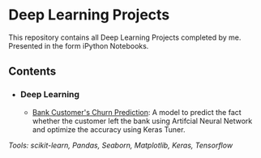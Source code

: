 # Deep Learning Projects
This repository contains all Deep Learning Projects completed by me. Presented in the form iPython Notebooks.

## Contents
- ### Deep Learning

	- [Bank Customer's Churn Prediction](https://github.com/nayan2112/Deep_Learning_projects/blob/main/Customer's%20Churn%20Classification-ANN/Churn_modelling.ipynb): A model to predict the fact whether the customer left the bank using Artifcial Neural Network and optimize the accuracy using Keras Tuner.
  
_Tools: scikit-learn, Pandas, Seaborn, Matplotlib, Keras, Tensorflow_

